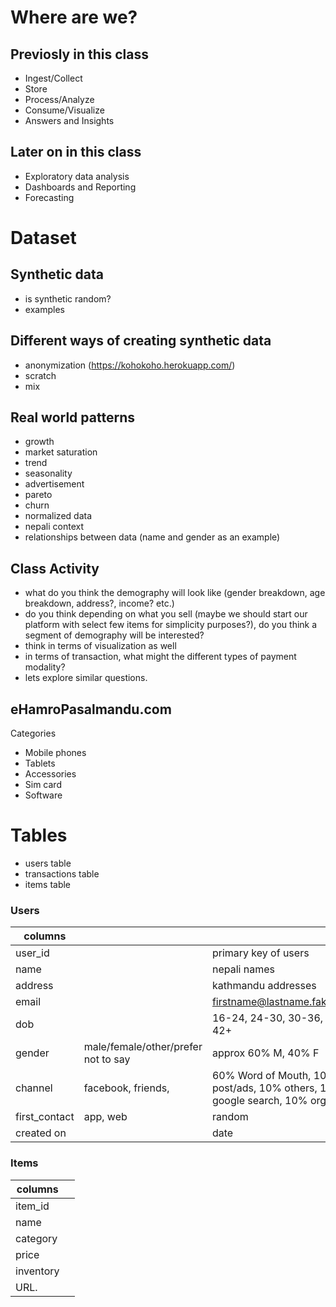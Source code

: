 # Where are we?

## Previosly in this class
- Ingest/Collect
- Store
- Process/Analyze
- Consume/Visualize
- Answers and Insights

## Later on in this class
- Exploratory data analysis
- Dashboards and Reporting 
- Forecasting

# Dataset

## Synthetic data
- is synthetic random?
- examples

## Different ways of creating synthetic data
- anonymization (https://kohokoho.herokuapp.com/)
- scratch
- mix

## Real world patterns
- growth
- market saturation
- trend
- seasonality
- advertisement
- pareto
- churn
- normalized data
- nepali context
- relationships between data (name and gender as an example)

## Class Activity
- what do you think the demography will look like (gender breakdown, age breakdown, address?, income? etc.)
- do you think depending on what you sell (maybe we should start our platform with select few items for simplicity purposes?), do you think a segment of demography will be interested?
- think in terms of visualization as well
- in terms of transaction, what might the different types of payment modality?
- lets explore similar questions.

## eHamroPasalmandu.com
Categories
- Mobile phones 
- Tablets
- Accessories
- Sim card
- Software

# Tables
- users table
- transactions table
- items table


### Users
| columns        |                                     |                                                                               |
| -------------- | ----------------------------------- | ----------------------------------------------------------------------------- |
| user\_id       |                                     | primary key of users                                                          |
| name           |                                     | nepali names                                                                  |
| address        |                                     | kathmandu addresses                                                           |
| email          |                                     | firstname@lastname.fakedata.com                                               |
| dob            |                                     | 16-24, 24-30, 30-36, 36-42, 42+                                               |
| gender         | male/female/other/prefer not to say | approx 60% M, 40% F                                                           |
| channel        | facebook, friends,                  | 60% Word of Mouth, 10 Facebook post/ads, 10% others, 10% google search, 10% organic |
| first\_contact | app, web                            | random                                                                        |
| created on     |                                     | date                                                                          |

### Items
| columns        |                                     |  
| -------------- | ----------------------------------- | 
| item\_id       |                                     | 
| name           |                                     | 
| category       |                                     | 
| price          |                                     |
| inventory      |                                     |
| URL.           |                                     |


